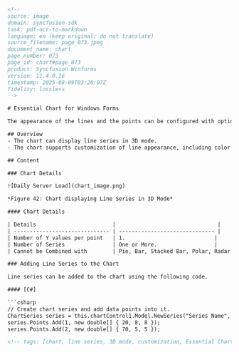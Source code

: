 ```html
<!--
source: image
domain: syncfusion-sdk
task: pdf-ocr-to-markdown
language: en (keep original; do not translate)
source_filename: page_073.jpeg
document_name: chart
page_number: 073
page_id: chart#page_073
product: Syncfusion Winforms
version: 11.4.0.26
timestamp: 2025-08-09T03:20:07Z
fidelity: lossless
-->

# Essential Chart for Windows Forms

The appearance of the lines and the points can be configured with options such as the colors used, thickness of the lines and the symbols displayed.

## Overview
- The chart can display line series in 3D mode.
- The chart supports customization of line appearance, including color and thickness.

## Content

### Chart Details

![Daily Server Load](chart_image.png)

*Figure 42: Chart displaying Line Series in 3D Mode*

#### Chart Details

| Details                        |                                |
| ------------------------------ | ------------------------------ |
| Number of Y values per point   | 1.                            |
| Number of Series               | One or More.                  |
| Cannot be Combined with        | Pie, Bar, Stacked Bar, Polar, Radar. |

### Adding Line Series to the Chart

Line series can be added to the chart using the following code.

#### [C#]

```csharp
// Create chart series and add data points into it.
ChartSeries series = this.chartControl1.Model.NewSeries("Series Name", ChartSeriesType.Line);
series.Points.Add(1, new double[] { 20, 8, 8 });
series.Points.Add(2, new double[] { 70, 5, 5 });
```
```html
<!-- tags: [chart, line series, 3D mode, customization, Essential Chart for Windows Forms, C#] keywords: [line series, 3D mode, chart appearance, customization, server load] -->
```